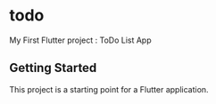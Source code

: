 # todo

My First Flutter project : ToDo List App

## Getting Started

This project is a starting point for a Flutter application.